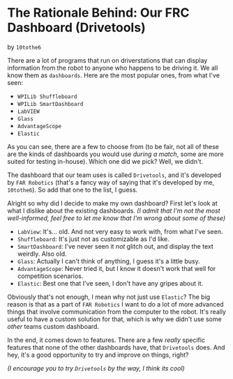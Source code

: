 # The Rationale Behind: Our FRC Dashboard (Drivetools)

by `10tothe6`

There are a lot of programs that run on driverstations that can display information from the robot to anyone who happens to be driving it. We all know them as `dashboards`. Here are the most popular ones, from what I've seen:

* `WPILib Shuffleboard`
* `WPILib SmartDashboard`
* `LabVIEW`
* `Glass`
* `AdvantageScope`
* `Elastic`

As you can see, there are a few to choose from (to be fair, not all of these are the kinds of dashboards you would use *during a match*, some are more suited for testing in-house). Which one did we pick? Well, we didn't.

The dashboard that our team uses is called `Drivetools`, and it's developed by `FAR Robotics` (that's a fancy way of saying that it's developed by me, `10tothe6`). So add that one to the list, I guess.

Alright so why did I decide to make my own dashboard? First let's look at what I dislike about the existing dashboards.
*(I admit that I'm not the most well-informed, feel free to let me know that I'm wrong about some of these)*

* `LabView`: It's... old. And not very easy to work with, from what I've seen.
* `Shuffleboard`: It's just not as customizable as I'd like.
* `SmartDashboard`: I've never seen it *not* glitch out, and display the text weirdly. Also old.
* `Glass`: Actually I can't think of anything, I guess it's a little busy.
* `AdvantageScope`: Never tried it, but I know it doesn't work that well for competition scenarios.
* `Elastic`: Best one that I've seen, I don't have any gripes about it.

Obviously that's not enough, I mean why not just use `Elastic`? The big reason is that as a part of `FAR Robotics` I want to do a lot of more advanced things that involve communication from the computer to the robot. It's really useful to have a custom solution for that, which is why we didn't use some *other* teams custom dashboard.

In the end, it comes down to features. There are a few *really* specific features that none of the other dashboards have, that `Drivetools` does. And hey, it's a good opportunity to try and improve on things, right?

*(I encourage you to try `Drivetools` by the way, I think its cool)*

